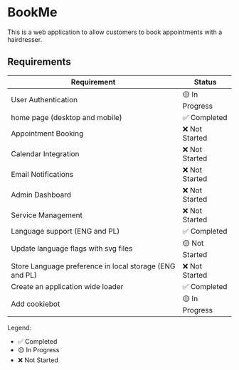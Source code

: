 # BookMe
This is a web application to allow customers to book appointments with a hairdresser.

## Requirements

| Requirement | Status |
|------------|--------|
| User Authentication | 🟡 In Progress |
| home page (desktop and mobile) | ✅ Completed |
| Appointment Booking | ❌ Not Started |
| Calendar Integration | ❌ Not Started |
| Email Notifications | ❌ Not Started |
| Admin Dashboard | ❌ Not Started |
| Service Management | ❌ Not Started |
Language support (ENG and PL)| ✅ Completed |
Update language flags with svg files| 🟡 Not Started |
Store Language preference in local storage (ENG and PL)| ❌ Not Started |
Create an application wide loader| ✅ Completed |
| Add cookiebot| 🟡 In Progress  |

Legend:
- ✅ Completed
- 🟡 In Progress
- ❌ Not Started
